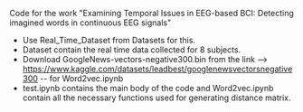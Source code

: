 Code for the work 
"Examining Temporal Issues in EEG-based BCI: Detecting imagined words in continuous EEG signals"
- Use Real_Time_Dataset from Datasets for this.
- Dataset contain the real time data collected for 8 subjects.
- Download GoogleNews-vectors-negative300.bin from the link --> https://www.kaggle.com/datasets/leadbest/googlenewsvectorsnegative300    -- for Word2vec.ipynb
- test.ipynb contains the main body of the code and Word2vec.ipynb contain all the necessary functions used for generating distance matrix.
